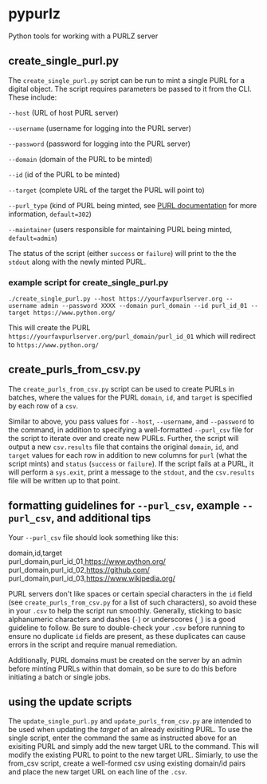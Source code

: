 # pypurlz
Python tools for working with a PURLZ server

## create_single_purl.py
The `create_single_purl.py` script can be run to mint a single PURL for a digital object. The script requires parameters be passed to it from the CLI. These include:

`--host` (URL of host PURL server)

`--username` (username for logging into the PURL server)

`--password` (password for logging into the PURL server)

`--domain`  (domain of the PURL to be minted)

`--id` (id of the PURL to be minted)

`--target` (complete URL of the target the PURL will point to)

`--purl_type` (kind of PURL being minted, see [PURL documentation](https://purl.archive.org/help) for more information, `default=302`)

`--maintainer` (users responsible for maintaining PURL being minted, `default=admin`)

The status of the script (either `success` or `failure`) will print to the the `stdout` along with the newly minted PURL.

### example script for create_single_purl.py

`./create_single_purl.py --host https://yourfavpurlserver.org --username admin --password XXXX --domain purl_domain --id purl_id_01 --target https://www.python.org/`

This will create the PURL `https://yourfavpurlserver.org/purl_domain/purl_id_01` which will redirect to `https://www.python.org/`

## create_purls_from_csv.py
The `create_purls_from_csv.py` script can be used to create PURLs in batches, where the values for the PURL `domain`, `id`, and `target` is specified by each row of a `csv`.

Similar to above, you pass values for `--host`, `--username`, and `--password` to the command, in addition to specifying a well-formatted `--purl_csv` file for the script to iterate over and create new PURLs. Further, the script will output a new `csv.results` file that contains the original `domain`, `id`, and `target` values for each row in addition to new columns for `purl` (what the script mints) and `status` (`success` or `failure`). If the script fails at a PURL, it will perform a `sys.exit`, print a message to the `stdout`, and the `csv.results` file will be written up to that point.

## formatting guidelines for `--purl_csv`, example `--purl_csv`, and additional tips
Your `--purl_csv` file should look something like this:

domain,id,target<br/>
purl_domain,purl_id_01,https://www.python.org/<br/>
purl_domain,purl_id_02,https://github.com/<br/>
purl_domain,purl_id_03,https://www.wikipedia.org/<br/>

PURL servers don't like spaces or certain special characters in the `id` field (see `create_purls_from_csv.py` for a list of such characters), so avoid these in your `.csv` to help the script run smoothly. Generally, sticking to basic alphanumeric characters and dashes (`-`) or underscores (`_`) is a good guideline to follow. Be sure to double-check your `.csv` before running to ensure no duplicate `id` fields are present, as these duplicates can cause errors in the script and require manual remediation.

Additionally, PURL domains must be created on the server by an admin before minting PURLs within that domain, so be sure to do this before initiating a batch or single jobs.

## using the update scripts
The `update_single_purl.py` and `update_purls_from_csv.py` are intended to be used when updating the _target_ of an already exisiting PURL. To use the single script, enter the command the same as instructed above for an exisiting PURL and simply add the new target URL to the command. This will modify the existing PURL to point to the new target URL. Simiarly, to use the from_csv script, create a well-formed csv using existing domain/id pairs and place the new target URL on each line of the `.csv`. 
